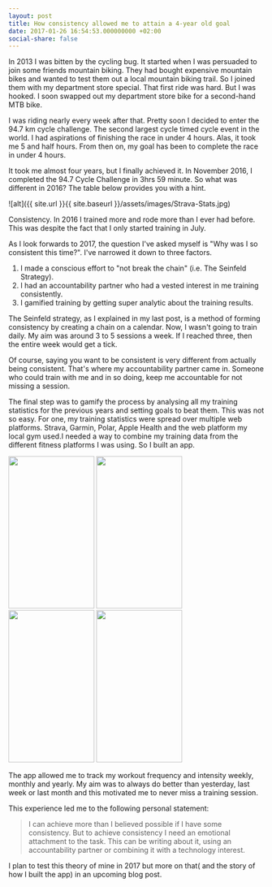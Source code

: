 ```yaml
---
layout: post
title: How consistency allowed me to attain a 4-year old goal
date: 2017-01-26 16:54:53.000000000 +02:00
social-share: false
---
```

In 2013 I was bitten by the cycling bug. It started when I was persuaded to join some friends mountain biking. They had bought expensive mountain bikes and wanted to test them out a local mountain biking trail. So I joined them with my department store special. 
That first ride was hard. But I was hooked. I soon swapped out my department store bike for a second-hand MTB bike.

I was riding nearly every week after that. Pretty soon I decided to enter the 94.7 km cycle challenge. The second largest cycle timed cycle event in the world. I had aspirations of finishing the race in under 4 hours. Alas, it took me 5 and half hours. From then on, my goal has been to complete the race in under 4 hours.

It took me almost four years, but I finally achieved it. In November 2016, I completed the 94.7 Cycle Challenge in 3hrs 59 minute. So what was different in 2016? The table below provides you with a hint.

![alt]({{ site.url }}{{ site.baseurl }}/assets/images/Strava-Stats.jpg)


Consistency. In 2016 I trained more and rode more than I ever had before. This was despite the fact that I only started training in July.

As I look forwards to 2017, the question I've asked myself is "Why was I so consistent this time?". 
I've narrowed it down to three factors.
1. I made a conscious effort to "not break the chain" (i.e. The Seinfeld Strategy).
2. I had an accountability partner who had a vested interest in me training consistently.
3. I gamified training by getting super analytic about the training results.


The Seinfeld strategy, as I explained in my last post, is a method of forming consistency by creating a chain on a calendar. Now, I wasn't going to train daily. My aim was around 3 to 5 sessions a week. If I reached three, then the entire week would get a tick.

Of course, saying you want to be consistent is very different from actually being consistent. That's where my accountability partner came in. Someone who could train with me and in so doing, keep me accountable for not missing a session.

The final step was to gamify the process by analysing all my training statistics for the previous years and setting goals to beat them. This was not so easy. For one, my training statistics were spread over multiple web platforms. Strava, Garmin, Polar, Apple Health and the web platform my local gym used.I needed a way to combine my training data from the different fitness platforms I was using. So I built an app.

<a href="http://asifhamza.com/http://asifhamza.com/wp-content/uploads/2017/01/IMG_1867.png"><img class="alignnone size-medium wp-image-374" src="{{ site.baseurl }}/assets/IMG_1867-169x300.png" alt="" width="169" height="300" /></a> <a href="http://asifhamza.com/http://asifhamza.com/wp-content/uploads/2017/01/IMG_1866.png"><img class="alignnone size-medium wp-image-373" src="{{ site.baseurl }}/assets/IMG_1866-169x300.png" alt="" width="169" height="300" /></a> <a href="http://asifhamza.com/http://asifhamza.com/wp-content/uploads/2017/01/IMG_1865.png"><img class="alignnone size-medium wp-image-372" src="{{ site.baseurl }}/assets/IMG_1865-169x300.png" alt="" width="169" height="300" /></a> <a href="http://asifhamza.com/http://asifhamza.com/wp-content/uploads/2017/01/IMG_1864.png"><img class="alignnone size-medium wp-image-371" src="{{ site.baseurl }}/assets/IMG_1864-169x300.png" alt="" width="169" height="300" /></a>

The app allowed me to track my workout frequency and intensity weekly, monthly and yearly. My aim was to always do better than yesterday, last week or last month and this motivated me to never miss a training session.

This experience led me to the following personal statement:

> I can achieve more than I believed possible if I have some consistency. But to achieve consistency I need an emotional attachment to the task. This can be writing about it, using an accountability partner or combining it with a technology interest.

I plan to test this theory of mine in 2017 but more on that( and the story of how I built the app) in an upcoming blog post.

